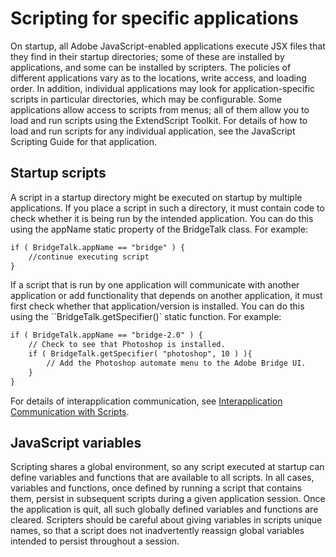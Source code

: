 # Scripting for specific applications

On startup, all Adobe JavaScript-enabled applications execute JSX files that they find in their startup
directories; some of these are installed by applications, and some can be installed by scripters. The policies
of different applications vary as to the locations, write access, and loading order.
In addition, individual applications may look for application-specific scripts in particular directories, which
may be configurable. Some applications allow access to scripts from menus; all of them allow you to load
and run scripts using the ExtendScript Toolkit.
For details of how to load and run scripts for any individual application, see the JavaScript Scripting Guide
for that application.

## Startup scripts

A script in a startup directory might be executed on startup by multiple applications. If you place a script in
such a directory, it must contain code to check whether it is being run by the intended application. You can
do this using the appName static property of the BridgeTalk class. For example:

```default
if ( BridgeTalk.appName == "bridge" ) {
    //continue executing script
}
```

If a script that is run by one application will communicate with another application or add functionality
that depends on another application, it must first check whether that application/version is installed. You
can do this using the ``BridgeTalk.getSpecifier()` static function. For example:

```default
if ( BridgeTalk.appName == "bridge-2.0" ) {
    // Check to see that Photoshop is installed.
    if ( BridgeTalk.getSpecifier( "photoshop", 10 ) ){
        // Add the Photoshop automate menu to the Adobe Bridge UI.
    }
}
```

For details of interapplication communication, see [Interapplication Communication with Scripts](../interapplication-communication/index.md#interapplication-communication-with-scripts).

## JavaScript variables

Scripting shares a global environment, so any script executed at startup can define variables and functions
that are available to all scripts. In all cases, variables and functions, once defined by running a script that
contains them, persist in subsequent scripts during a given application session. Once the application is
quit, all such globally defined variables and functions are cleared. Scripters should be careful about giving
variables in scripts unique names, so that a script does not inadvertently reassign global variables
intended to persist throughout a session.
